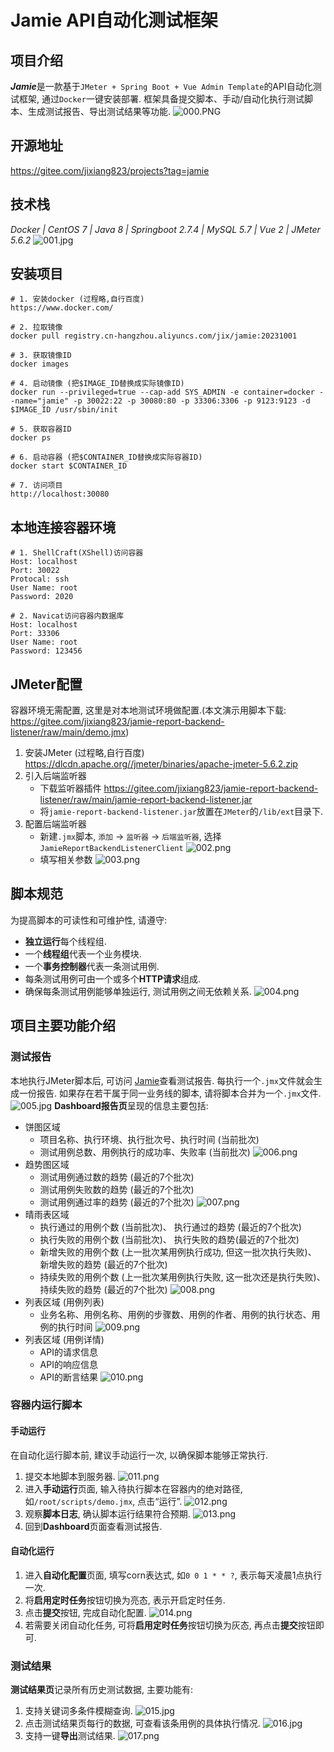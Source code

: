 # Jamie API自动化测试框架
## 项目介绍
***Jamie***是一款基于`JMeter + Spring Boot + Vue Admin Template`的API自动化测试框架, 通过`Docker`一键安装部署. 框架具备提交脚本、手动/自动化执行测试脚本、生成测试报告、导出测试结果等功能.
![000.PNG](src%2Fmain%2Fresources%2FREADME%2F000.PNG)
## 开源地址
https://gitee.com/jixiang823/projects?tag=jamie
## 技术栈
*Docker | CentOS 7 | Java 8 | Springboot 2.7.4 | MySQL 5.7 | Vue 2 | JMeter 5.6.2*
![001.jpg](src%2Fmain%2Fresources%2FREADME%2F001.jpg)
## 安装项目
```log
# 1. 安装docker (过程略,自行百度)
https://www.docker.com/

# 2. 拉取镜像
docker pull registry.cn-hangzhou.aliyuncs.com/jix/jamie:20231001

# 3. 获取镜像ID
docker images

# 4. 启动镜像 (把$IMAGE_ID替换成实际镜像ID)
docker run --privileged=true --cap-add SYS_ADMIN -e container=docker --name="jamie" -p 30022:22 -p 30080:80 -p 33306:3306 -p 9123:9123 -d  $IMAGE_ID /usr/sbin/init

# 5. 获取容器ID
docker ps

# 6. 启动容器 (把$CONTAINER_ID替换成实际容器ID)
docker start $CONTAINER_ID

# 7. 访问项目
http://localhost:30080
```

## 本地连接容器环境
```log
# 1. ShellCraft(XShell)访问容器
Host: localhost
Port: 30022
Protocal: ssh
User Name: root
Password: 2020

# 2. Navicat访问容器内数据库
Host: localhost
Port: 33306
User Name: root
Password: 123456
```

## JMeter配置
容器环境无需配置, 这里是对本地测试环境做配置.(本文演示用脚本下载: https://gitee.com/jixiang823/jamie-report-backend-listener/raw/main/demo.jmx)
1. 安装JMeter (过程略,自行百度)
   https://dlcdn.apache.org//jmeter/binaries/apache-jmeter-5.6.2.zip
2. 引入后端监听器
    * 下载监听器插件 https://gitee.com/jixiang823/jamie-report-backend-listener/raw/main/jamie-report-backend-listener.jar
    * 将`jamie-report-backend-listener.jar`放置在`JMeter`的`/lib/ext`目录下.
3. 配置后端监听器
    * 新建`.jmx`脚本, `添加` -> `监听器` -> `后端监听器`, 选择 `JamieReportBackendListenerClient`
      ![002.png](src%2Fmain%2Fresources%2FREADME%2F002.png)
    * 填写相关参数
      ![003.png](src%2Fmain%2Fresources%2FREADME%2F003.png)
## 脚本规范
为提高脚本的可读性和可维护性, 请遵守:
* **独立运行**每个线程组.
* 一个**线程组**代表一个业务模块.
* 一个**事务控制器**代表一条测试用例.
* 每条测试用例可由一个或多个**HTTP请求**组成.
* 确保每条测试用例能够单独运行, 测试用例之间无依赖关系.
![004.png](src%2Fmain%2Fresources%2FREADME%2F004.png)
## 项目主要功能介绍
### 测试报告
本地执行JMeter脚本后, 可访问 [Jamie](http://localhost:30080/#/dashboard)查看测试报告. 每执行一个`.jmx`文件就会生成一份报告. 如果存在若干属于同一业务线的脚本, 请将脚本合并为一个`.jmx`文件.
![005.jpg](src%2Fmain%2Fresources%2FREADME%2F005.jpg)
**Dashboard报告页**呈现的信息主要包括:
* 饼图区域
   * 项目名称、执行环境、执行批次号、执行时间 (当前批次)
   * 测试用例总数、用例执行的成功率、失败率 (当前批次)
     ![006.png](src%2Fmain%2Fresources%2FREADME%2F006.png)
* 趋势图区域
   * 测试用例通过数的趋势 (最近的7个批次)
   * 测试用例失败数的趋势 (最近的7个批次)
   * 测试用例通过率的趋势 (最近的7个批次)
     ![007.png](src%2Fmain%2Fresources%2FREADME%2F007.png)
* 晴雨表区域
   * 执行通过的用例个数  (当前批次)、 执行通过的趋势 (最近的7个批次)
   * 执行失败的用例个数  (当前批次)、 执行失败的趋势(最近的7个批次)
   * 新增失败的用例个数 (上一批次某用例执行成功, 但这一批次执行失败)、 新增失败的趋势 (最近的7个批次)
   * 持续失败的用例个数 (上一批次某用例执行失败, 这一批次还是执行失败)、 持续失败的趋势 (最近的7个批次)
     ![008.png](src%2Fmain%2Fresources%2FREADME%2F008.png)
* 列表区域 (用例列表)
   * 业务名称、用例名称、用例的步骤数、用例的作者、用例的执行状态、用例的执行时间
     ![009.png](src%2Fmain%2Fresources%2FREADME%2F009.png)
* 列表区域 (用例详情)
   * API的请求信息
   * API的响应信息
   * API的断言结果
     ![010.png](src%2Fmain%2Fresources%2FREADME%2F010.png)
### 容器内运行脚本
#### 手动运行
在自动化运行脚本前, 建议手动运行一次, 以确保脚本能够正常执行.
1. 提交本地脚本到服务器.
   ![011.png](src%2Fmain%2Fresources%2FREADME%2F011.png)
2. 进入**手动运行**页面, 输入待执行脚本在容器内的绝对路径, 如`/root/scripts/demo.jmx`, 点击“运行”.
   ![012.png](src%2Fmain%2Fresources%2FREADME%2F012.png)
3. 观察**脚本日志**, 确认脚本运行结果符合预期.
   ![013.png](src%2Fmain%2Fresources%2FREADME%2F013.png)
4. 回到**Dashboard**页面查看测试报告.

#### 自动化运行
1. 进入**自动化配置**页面, 填写corn表达式, 如`0 0 1 * * ?`, 表示每天凌晨1点执行一次.
2. 将**启用定时任务**按钮切换为亮态, 表示开启定时任务.
3. 点击**提交**按钮, 完成自动化配置.
   ![014.png](src%2Fmain%2Fresources%2FREADME%2F014.png)
4. 若需要关闭自动化任务, 可将**启用定时任务**按钮切换为灰态, 再点击**提交**按钮即可.

### 测试结果
**测试结果页**记录所有历史测试数据, 主要功能有:
1. 支持关键词多条件模糊查询.
   ![015.jpg](src%2Fmain%2Fresources%2FREADME%2F015.jpg)
2. 点击测试结果页每行的数据, 可查看该条用例的具体执行情况.
   ![016.jpg](src%2Fmain%2Fresources%2FREADME%2F016.jpg)
3. 支持一键**导出**测试结果.
   ![017.png](src%2Fmain%2Fresources%2FREADME%2F017.png)
